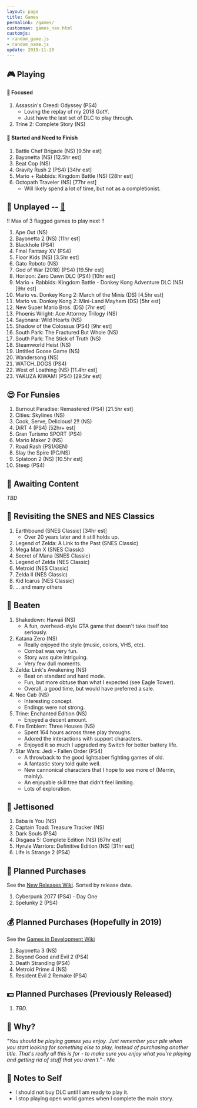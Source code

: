 ```yaml
---
layout: page
title: Games
permalink: /games/
customnav: games_nav.html
customjs:
- random_game.js
- random_name.js
update: 2019-11-28
---
```


<a name='currently-playing'></a>
<!-- playing:start -->

## :video_game: Playing

#### :eyes: Focused

1. Assassin's Creed: Odyssey (PS4)
   * Loving the replay of my 2018 GotY.
   * Just have the last set of DLC to play through.
1. Trine 2: Complete Story (NS)

#### :traffic_light: Started and Need to Finish

1. Battle Chef Brigade (NS) [9.5hr est]
1. Bayonetta (NS) [12.5hr est]
1. Beat Cop (NS)
1. Gravity Rush 2 (PS4) [34hr est]
1. Mario + Rabbids: Kingdom Battle (NS) [28hr est]
1. Octopath Traveler (NS) [77hr est]
   * Will likely spend a lot of time, but not as a completionist.

<!-- playing:end -->
<a name='unplayed'></a>
<!-- unplayed:start -->

## :space_invader: Unplayed -- <a href="javascript: randomGame('unplayed')" id="unplayed-link">:dart:</a>

:bangbang: Max of 3 flagged games to play next :bangbang:

1. Ape Out (NS)
1. Bayonetta 2 (NS) [11hr est]
1. Blackhole (PS4)
1. Final Fantasy XV (PS4)
1. Floor Kids (NS) [3.5hr est]
1. Gato Roboto (NS)
1. God of War (2018) (PS4) [19.5hr est]
1. Horizon: Zero Dawn DLC (PS4) [10hr est]
1. Mario + Rabbids: Kingdom Battle - Donkey Kong Adventure DLC (NS) [9hr est]
1. Mario vs. Donkey Kong 2: March of the Minis (DS) [4.5hr est]
1. Mario vs. Donkey Kong 2: Mini-Land Mayhem (DS) [5hr est]
1. New Super Mario Bros. (DS) [7hr est]
1. Phoenis Wright: Ace Attorney Trilogy (NS)
1. Sayonara: Wild Hearts (NS)
1. Shadow of the Colossus (PS4) [9hr est]
1. South Park: The Fractured But Whole (NS)
1. South Park: The Stick of Truth (NS)
1. Steamworld Heist (NS)
1. Untitled Goose Game (NS)
1. Wandersong (NS)
1. WATCH_DOGS (PS4)
1. West of Loathing (NS) [11.4hr est]
1. YAKUZA KIWAMI (PS4) [29.5hr est]

<!-- unplayed:end -->

<a name='for-fun'></a>
<!-- for-fun:start -->

## :heart_eyes: For Funsies
<!-- <a href="javascript: randomGame('for-fun')" id="for-fun-link" title="Random selection" alt="Random selection">:dart:</a>-->

1. Burnout Paradise: Remastered (PS4) [21.5hr est]
1. Cities: Skylines (NS)
1. Cook, Serve, Delicious! 2!! (NS)
1. DiRT 4 (PS4) [52hr+ est]
1. Gran Turismo SPORT (PS4)
1. Mario Maker 2 (NS)
1. Road Rash (PS1/GEN)
1. Slay the Spire (PC/NS)
1. Splatoon 2 (NS) [10.5hr est]
1. Steep (PS4)

<!-- for-fun:end -->

<a name='awaiting-content'></a>
<!-- awaiting-content:start -->

## :calendar: Awaiting Content

_TBD_

<!-- awaiting-content:end -->

<a name='undecided'>
<!-- undecided:start -->

<!-- undecided:end -->

<a name='revisited'></a>
<!-- revisited:start -->

## :repeat: Revisiting the SNES and NES Classics

1. Earthbound (SNES Classic) [34hr est]
   * Over 20 years later and it still holds up.
1. Legend of Zelda: A Link to the Past (SNES Classic)
1. Mega Man X (SNES Classic)
1. Secret of Mana (SNES Classic)
1. Legend of Zelda (NES Classic)
1. Metroid (NES Classic)
1. Zelda II (NES Classic)
1. Kid Icarus (NES Classic)
1. ... and many others

<!-- revisited:end -->

<a name='beaten'></a>
<!-- beaten:start -->

## :checkered_flag: Beaten

1. Shakedown: Hawaii (NS)
   * A fun, overhead-style GTA game that doesn't take itself too seriously.
1. Katana Zero (NS)
   * Really enjoyed the style (music, colors, VHS, etc).
   * Combat was very fun.
   * Story was quite intriguing.
   * Very few dull moments.
1. Zelda: Link's Awakening (NS)
   * Beat on standard and hard mode.
   * Fun, but more obtuse than what I expected (see Eagle Tower).
   * Overall, a good time, but would have preferred a sale.
1. Neo Cab (NS)
   * Interesting concept.
   * Endings were not strong.
1. Trine: Enchanted Edition (NS)
   * Enjoyed a decent amount.
1. Fire Emblem: Three Houses (NS)
   * Spent 164 hours across three play throughs.
   * Adored the interactions with support characters.
   * Enjoyed it so much I upgraded my Switch for better battery life.
1. Star Wars: Jedi - Fallen Order (PS4)
   * A throwback to the good lightsaber fighting games of old.
   * A fantastic story told quite well.
   * New cannonical characters that I hope to see more of (Merrin, mainly).
   * An enjoyable skill tree that didn't feel limiting.
   * Lots of exploration.

<!-- beaten:end -->

<a name='jettisoned'></a>
<!-- jettisoned:start -->

## :rocket: Jettisoned

1. Baba is You (NS)
1. Captain Toad: Treasure Tracker (NS)
1. Dark Souls (PS4)
1. Disgaea 5: Complete Edition (NS) [67hr est]
1. Hyrule Warriors: Definitive Edition (NS) [31hr est]
1. Life is Strange 2 (PS4)

<!-- jettisoned:end -->
<a name='planned-purchases'></a>
<!-- planned-purchases:start -->

## :money_with_wings: Planned Purchases 

See the [New Releases Wiki][new-releases]. Sorted by release date.

1. Cyberpunk 2077 (PS4) - Day One
1. Spelunky 2 (PS4)

## :moneybag: Planned Purchases (Hopefully in 2019)

See the [Games in Development Wiki][games-in-development]

1. Bayonetta 3 (NS)
1. Beyond Good and Evil 2 (PS4)
1. Death Stranding (PS4)
1. Metroid Prime 4 (NS)
1. Resident Evil 2 Remake (PS4)

## :dollar: Planned Purchases (Previously Released)

1. _TBD_.

<!-- planned-purchases:end -->

<a name='why'>

## :thought_balloon: Why?

_"You should be playing games you enjoy. Just remember your pile when you start
looking for something else to play, instead of purchasing another title. That's
really all this is for - to make sure you enjoy what you're playing and getting
rid of stuff that you aren't."_ - Me

<a name='notes-to-self'>

## :memo: Notes to Self

+ I should not buy DLC until I am ready to play it.
+ I stop playing open world games when I complete the main story.

[new-releases]: https://en.wikipedia.org/wiki/2019_in_video_gaming#Game_releases
[games-in-development]: https://en.wikipedia.org/wiki/List_of_video_games_in_development
[notes-to-self]: #notes-to-self
[currently-playing]: #currently-playing
[awaiting-content]: #awaiting-content
[undecided]: #undecided
[unplayed]: #unplayed
[beaten]: #beaten
[jettisoned]: #jettisoned
[why]: #why
[for-fun]: #for-fun
[planned-purchases]: #planned-purchases
